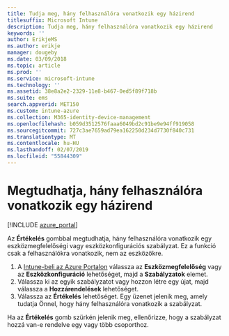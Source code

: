 ```yaml
---
title: Tudja meg, hány felhasználóra vonatkozik egy házirend
titlesuffix: Microsoft Intune
description: Tudja meg, hány felhasználóra vonatkozik egy házirend
keywords: ''
author: ErikjeMS
ms.author: erikje
manager: dougeby
ms.date: 03/09/2018
ms.topic: article
ms.prod: ''
ms.service: microsoft-intune
ms.technology: ''
ms.assetid: 38e8a2e2-2329-11e8-b467-0ed5f89f718b
ms.suite: ems
search.appverid: MET150
ms.custom: intune-azure
ms.collection: M365-identity-device-management
ms.openlocfilehash: b059d3512576faaa6049bd2c91be9e94ff919058
ms.sourcegitcommit: 727c3ae7659ad79ea162250d234d7730f840c731
ms.translationtype: MT
ms.contentlocale: hu-HU
ms.lasthandoff: 02/07/2019
ms.locfileid: "55844309"
---
```

# <a name="evaluate-how-many-users-are-targeted-by-a-policy"></a>Megtudhatja, hány felhasználóra vonatkozik egy házirend
[!INCLUDE [azure_portal](./includes/azure_portal.md)]

Az **Értékelés** gombbal megtudhatja, hány felhasználóra vonatkozik egy eszközmegfelelőségi vagy eszközkonfigurációs szabályzat. Ez a funkció csak a felhasználókra vonatkozik, nem az eszközökre.

1.  A [Intune-beli az Azure Portalon](https://aka.ms/intuneportal) válassza az **Eszközmegfelelőség** vagy az **Eszközkonfiguráció** lehetőséget, majd a **Szabályzatok** elemet.
2.  Válassza ki az egyik szabályzatot vagy hozzon létre egy újat, majd válassza a **Hozzárendelések** lehetőséget.
3.  Válassza az **Értékelés** lehetőséget. Egy üzenet jelenik meg, amely tudatja Önnel, hogy hány felhasználóra vonatkozik a szabályzat.

Ha az **Értékelés** gomb szürkén jelenik meg, ellenőrizze, hogy a szabályzat hozzá van-e rendelve egy vagy több csoporthoz.

